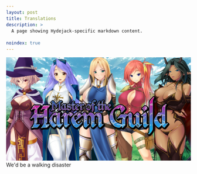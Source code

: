 ```yaml
---
layout: post
title: Translations
description: >
  A page showing Hydejack-specific markdown content.

noindex: true
---
```

<div class="image-container image-container-num4">
  <div class="image image-num4">
    <img src="/assets/img/haremguild-portrait.jpg" />
  </div>
  <div class="caption caption-num4">
    We'd be a walking disaster
  </div><br class="break">
</div><br class="break">
